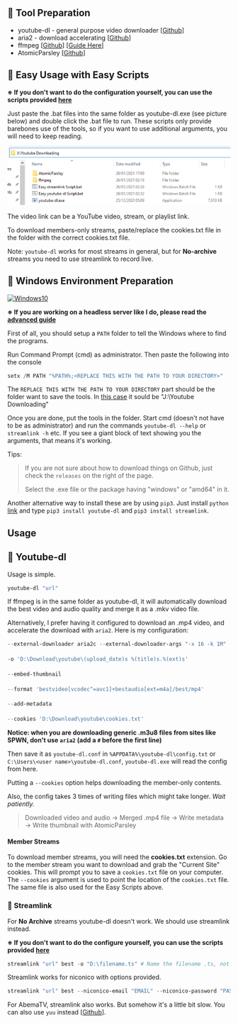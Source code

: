 ## 🔨 Tool Preparation

- youtube-dl - general purpose video downloader [[Github](https://github.com/ytdl-org/youtube-dl)]
- aria2 - download accelerating [[Github](https://github.com/aria2/aria2)]
- ffmpeg [[Github](https://github.com/FFmpeg/FFmpeg)] [[Guide Here](http://blog.gregzaal.com/how-to-install-ffmpeg-on-windows/)]
- AtomicParsley [[Github](https://github.com/wez/atomicparsley)]

## 🔨 Easy Usage with Easy Scripts

**※ If you don't want to do the configuration yourself, you can use the scripts provided [here](/scripts)**

Just paste the .bat files into the same folder as youtube-dl.exe (see picture below) and double click the .bat file to run. These scripts only provide barebones use of the tools, so if you want to use additional arguments, you will need to keep reading.

![directory](https://github.com/aozaki-kuro/archive-guide/blob/main/assets/dir1.PNG)

The video link can be a YouTube video, stream, or playlist link.

To download members-only streams, paste/replace the cookies.txt file in the folder with the correct cookies.txt file.

Note: `youtube-dl` works for most streams in general, but for **No-archive** streams you need to use streamlink to record live.

## 🎪 Windows Environment Preparation

[![Windows10](https://img.shields.io/badge/Windows%2010-20H2-blue)](https://www.microsoft.com/en-us/software-download/windows10)

**※ If you are working on a headless server like I do, please read the [advanced guide](/Advanced/server.md)**

First of all, you should setup a `PATH` folder to tell the Windows where to find the programs.

Run Command Prompt (cmd) as administrator. Then paste the following into the console

```powershell
setx /M PATH "%PATH%;<REPLACE THIS WITH THE PATH TO YOUR DIRECTORY>"
```
The `REPLACE THIS WITH THE PATH TO YOUR DIRECTORY` part should be the folder want to save the tools. In [this case](/assets/dir1.PNG) it sould be "J:\Youtube Downloading"

Once you are done, put the tools in the folder. Start cmd (doesn't not have to be as administrator) and run the commands `youtube-dl --help` or `streamlink -h` etc. If you see a giant block of text showing you the arguments, that means it's working.

Tips: 

> If you are not sure about how to download things on Github, just check the `releases` on the right of the page.
>
> Select the .exe file or the package having "windows" or "amd64" in it.

Another alternative way to install these are by using `pip3`. Just install `python` [link](https://www.python.org/) and type `pip3 install youtube-dl` and `pip3 install streamlink`.

## Usage

## 🚩 Youtube-dl

Usage is simple.

```powershell
youtube-dl "url"
```
If ffmpeg is in the same folder as youtube-dl, it will automatically download the best video and audio quality and merge it as a .mkv video file.

Alternatively, I prefer having it configured to download an .mp4 video, and accelerate the download with `aria2`. Here is my configuration:

```powershell
--external-downloader aria2c --external-downloader-args "-x 16 -k 1M"

-o 'D:\Download\youtube\(upload_date)s %(title)s.%(ext)s'

--embed-thumbnail

--format 'bestvideo[vcodec^=avc1]+bestaudio[ext=m4a]/best/mp4'

--add-metadata

--cookies 'D:\Download\youtube\cookies.txt'
```

**Notice: when you are downloading generic .m3u8 files from sites like SPWN, don't use `aria2` (add a `#` before the first line)**

Then save it as `youtube-dl.conf` in `%APPDATA%\youtube-dl\config.txt` or `C:\Users\<user name>\youtube-dl.conf`, `youtube-dl.exe` will read the config from here.

Putting a `--cookies` option helps downloading the member-only contents.

Also, the config takes 3 times of writing files which might take longer. *Wait patiently.*

> Downloaded video and audio → Merged .mp4 file → Write metadata → Write thumbnail with AtomicParsley

#### Member Streams

To download member streams, you will need the **cookies.txt** extension. Go to the member stream you want to download and grab the "Current Site" cookies. This will prompt you to save a `cookies.txt` file on your computer. The `--cookies` argument is used to point the location of the `cookies.txt` file. The same file is also used for the Easy Scripts above.

### 🚩 Streamlink

For **No Archive** streams youtube-dl doesn't work. We should use streamlink instead.

**※ If you don't want to do the configure yourself, you can use the scripts provided [here](/scripts)**

```powershell
streamlink "url" best -o "D:\filename.ts" # Name the filename .ts, not .mp4
```

Streamlink works for niconico with options provided.

```powershell
streamlink "url" best --niconico-email "EMAIL" --niconico-password "PASSWORD" -o "filename.ts"
```

For AbemaTV, streamlink also works. But somehow it's a little bit slow. You can also use `yuu` instead [[Github](https://github.com/noaione/yuu)].
